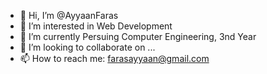 - 👋 Hi, I’m @AyyaanFaras
- 👀 I’m interested in Web Development
- 🌱 I’m currently Persuing Computer Engineering, 3nd Year
- 💞️ I’m looking to collaborate on ...
- 📫 How to reach me: farasayyaan@gmail.com

<!---
AyyaanFaras/AyyaanFaras is a ✨ special ✨ repository because its `README.md` (this file) appears on your GitHub profile.
You can click the Preview link to take a look at your changes.
--->
